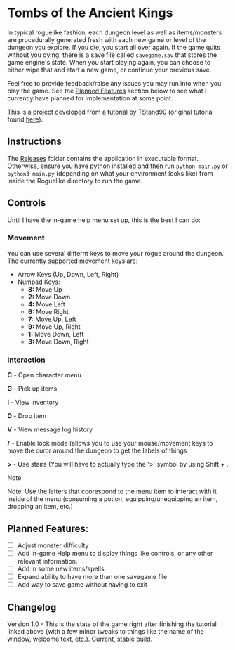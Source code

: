 # Tombs of the Ancient Kings
In typical roguelike fashion, each dungeon level as well as items/monsters are procedurally generated fresh with each new game or level of the dungeon you explore. If you die, you start all over again. If the game quits without you dying, there is a save file called `savegame.sav` that stores the game engine's state. When you start playing again, you can choose to either wipe that and start a new game, or continue your previous save.

Feel free to provide feedback/raise any issues you may run into when you play the game. See the [Planned Features](https://github.com/jloomis92/Python-Roguelike/edit/main/README.md#planned-features) section below to see what I currently have planned for implementation at some point.

This is a project developed from a tutorial by [TStand90](https://github.com/TStand90) (original tutorial found [here](https://rogueliketutorials.com/)).

## Instructions
The [Releases](Roguelike/Releases) folder contains the application in executable format. Otherwise, ensure you have python installed and then run `python main.py` or `python3 main.py` (depending on what your environment looks like) from inside the Roguelike directory to run the game.

## Controls
Until I have the in-game help menu set up, this is the best I can do:

### Movement
You can use several differnt keys to move your rogue around the dungeon. The currently supported movement keys are:

- Arrow Keys (Up, Down, Left, Right)
- Numpad Keys:
  -  **8:** Move Up
  -  **2:** Move Down
  -  **4:** Move Left
  -  **6:** Move Right
  -  **7:** Move Up, Left
  -  **9:** Move Up, Right
  -  **1:** Move Down, Left
  -  **3:** Move Down, Right

### Interaction

**C** -  Open character menu

**G** -  Pick up items

**I** -  View inventory

**D** -  Drop item

**V** -  View message log history

**/** -  Enable look mode (allows you to use your mouse/movement keys to move the curor around the dungeon to get the labels of things

**>** -  Use stairs (You will have to actually type the '>' symbol by using Shift + .

> [!NOTE]
> Note: Use the letters that coorespond to the menu item to interact with it inside of the menu (consuming a potion, equipping/unequipping an item, dropping an item, etc.)

## Planned Features:
- [ ] Adjust monster difficulty
- [ ] Add in-game Help menu to display things like controls, or any other relevant information.
- [ ] Add in some new items/spells
- [ ] Expand ability to have more than one savegame file
- [ ] Add way to save game without having to exit
  
## Changelog
Version 1.0 - This is the state of the game right after finishing the tutorial linked above (with a few minor tweaks to things like the name of the window, welcome text, etc.). Current, stable build.
